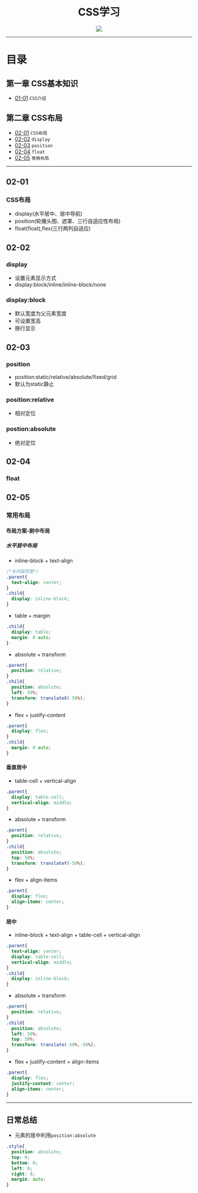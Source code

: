 <h1 align="center">CSS学习</h1>
<p align="center"><img src="http://upload.chinaz.com/2014/0915/1410772362627.jpg" /></p>

---

# 目录
## 第一章 CSS基本知识

* [01-01](https://github.com/TYRMars/CSSdisplay#01-01) `CSS介绍`

## 第二章 CSS布局

* [02-01](https://github.com/TYRMars/CSSdisplay#02-01) `CSS布局`
* [02-02](https://github.com/TYRMars/CSSdisplay#02-02) `display`
* [02-03](https://github.com/TYRMars/CSSdisplay#02-03) `position`
* [02-04](https://github.com/TYRMars/CSSdisplay#02-04) `float`
* [02-05](https://github.com/TYRMars/CSSdisplay#02-05) `常用布局`

---

## 02-01
### CSS布局
* display(水平居中、居中导航)
* position(轮播头图、遮罩、三行自适应性布局)
* float(float),flex(三行两列自适应)

## 02-02
### display
* 设置元素显示方式
* display:block/inline/inline-block/none

### display:block
* 默认宽度为父元素宽度
* 可设置宽高
* 换行显示

## 02-03
### position
* position:static/relative/absolute/fixed/grid
* 默认为static静止

### position:relative
* 相对定位

### postion:absolute
* 绝对定位

## 02-04
### float

## 02-05
### 常用布局

#### 布局方案-剧中布局

##### 水平居中布局

* inline-block + text-align

```CSS
/*与内容同宽*/
.parent{
  text-align: center;
}
.child{
  display: inline-block;
}
```

* table + margin

```CSS
.child{
  display: table;
  margin: 0 auto;
}
```

* absolute + transform

```CSS
.parent{
  position: relative;
}
.child{
  position: absolute;
  left: 50%;
  transform: translateX(-50%);
}
```

* flex + justify-content

```CSS
.parent{
  display: flex;
}
.child{
  margin: 0 auto;
}
```

#### 垂直居中

* table-cell + vertical-align

```CSS
.parent{
  display: table-cell;
  vertical-align: middle;
}
```

* absolute + transform

```CSS
.parent{
  position: relative;
}
.child{
  position: absolute;
  top: 50%;
  transform: translateY(-50%);
}
```

* flex + align-items

```CSS
.parent{
  display: flex;
  align-items: center;
}
```

#### 居中

* inline-block + text-align + table-cell + vertical-align

```CSS
.parent{
  text-align: center;
  display: table-cell;
  vertical-align: middle;
}
.child{
  display: inline-block;
}
```

* absolute + transform

```CSS
.parent{
  position: relative;
}
.child{
  position: absolute;
  left: 50%;
  top: 50%;
  transform: translate(-50%,-50%);
}
```

* flex + justify-content + align-items

```CSS
.parent{
  display: flex;
  justify-content: center;
  align-items: center;
}
```

---

## 日常总结
* 元素的居中利用`position:absolute`
```CSS
.style{
  position: absolute;
  top: 0;
  bottom: 0;
  left: 0;
  right: 0;
  margin: auto;
}
```
